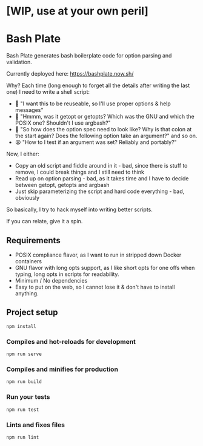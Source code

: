 # [WIP, use at your own peril]

# Bash Plate

Bash Plate generates bash boilerplate code for option parsing and validation.

Currently deployed here: https://bashplate.now.sh/

Why? Each time (long enough to forget all the details after writing the last one) I need to write a shell script:
* 🧐 "I want this to be reuseable, so I'll use proper options & help messages"
* 🤔 "Hmmm, was it getopt or getopts? Which was the GNU and which the POSIX one? Shouldn't I use argbash?" 
* 😤 "So how does the option spec need to look like? Why is that colon at the start again? Does the following option take an argument?" and so on.
* 😩 "How to I test if an argument was set? Reliably and portably?"

Now, I either:
* Copy an old script and fiddle around in it - bad, since there is stuff to remove, I could break things and I still need to think
* Read up on option parsing - bad, as it takes time and I have to decide between getopt, getopts and argbash
* Just skip parameterizing the script and hard code everything - bad, obviously

So basically, I try to hack myself into writing better scripts.

If you can relate, give it a spin.

## Requirements

* POSIX compliance flavor, as I want to run in stripped down Docker containers
* GNU flavor with long opts support, as I like short opts for one offs when typing, long opts in scripts for readability.
* Minimum / No dependencies
* Easy to put on the web, so I cannot lose it & don't have to install anything.

## Project setup
```
npm install
```

### Compiles and hot-reloads for development
```
npm run serve
```

### Compiles and minifies for production
```
npm run build
```

### Run your tests
```
npm run test
```

### Lints and fixes files
```
npm run lint
```
